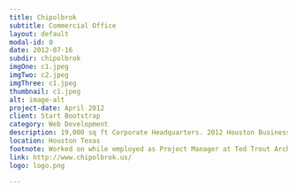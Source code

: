 ```yaml
---
title: Chipolbrok
subtitle: Commercial Office
layout: default
modal-id: 0
date: 2012-07-16
subdir: chipolbrok
imgOne: c1.jpeg
imgTwo: c2.jpeg
imgThree: c1.jpeg
thumbnail: c1.jpeg
alt: image-alt
project-date: April 2012
client: Start Bootstrap
category: Web Development
description: 19,000 sq ft Corporate Headquarters. 2012 Houston Business Journal Landmark Award Finalist.
location: Houston Texas
footnote: Worked on while employed as Project Manager at Ted Trout Architects and Associates, LTD.
link: http://www.chipolbrok.us/
logo: logo.png

---
```

